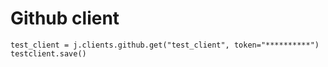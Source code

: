 # Github client

```
test_client = j.clients.github.get("test_client", token="**********")
testclient.save()
```